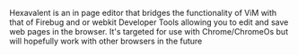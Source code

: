 Hexavalent is an in page editor that bridges the functionality of ViM with that of Firebug and or webkit Developer Tools allowing you to edit and save web pages in the browser. It's targeted for use with Chrome/ChromeOs but will hopefully work with other browsers in the future